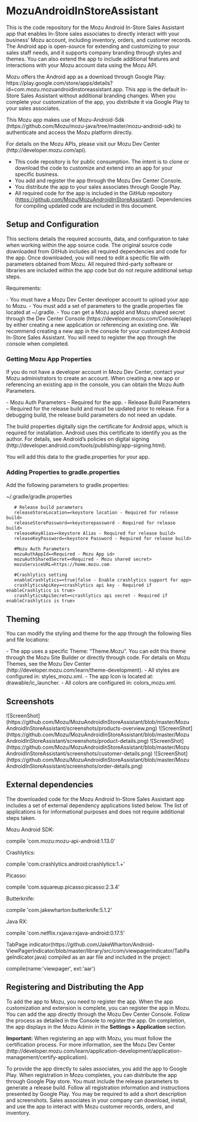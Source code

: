 <h1>MozuAndroidInStoreAssistant </h1>

<p>This is the code repository for the Mozu Android In-Store Sales Assistant app that enables In-Store sales associates to directly interact with your business’ Mozu account, including inventory, orders, and customer records. The Android app is open-source for extending and customizing to your sales staff needs, and it supports company branding through styles and themes. You can also extend the app to include additional features and interactions with your Mozu account data using the Mozu API.</p>
<p>Mozu offers the Android app as a download through Google Play:  https://play.google.com/store/apps/details?id=com.mozu.mozuandroidinstoreassistant.app. This app is the default In-Store Sales Assistant without additional branding changes. When you complete your customization of the app, you distribute it via Google Play to your sales associates. </p>
<p>This Mozu app makes use of Mozu-Android-Sdk (https://github.com/Mozu/mozu-java/tree/master/mozu-android-sdk) to authenticate and access the Mozu platform directly. </p>
<p>For details on the Mozu APIs, please visit our Mozu Dev Center (http://developer.mozu.com/api).</p>

- This code repository is for public consumption. The intent is to clone or download the code to customize and extend into an app for your specific business.
- You add and register the app through the Mozu Dev Center Console.
- You distribute the app to your sales associates through Google Play.  
- All required code for the app is included in the GitHub repository (https://github.com/Mozu/MozuAndroidInStoreAssistant). Dependencies for compiling updated code are included in this document.


<h2>Setup and Configuration</h2>

<p>This sections details the required accounts, data, and configuration to take when working within the app source code.  The original source code downloaded from GitHub includes all required dependencies and code for the app. Once downloaded, you will need to edit a specific file with parameters obtained from Mozu. All required third-party software or libraries are included within the app code but do not require additional setup steps.</p>
<p>Requirements:</p>
- You must have a Mozu Dev Center developer account to upload your app to Mozu.
- You must add a set of parameters to the gradle.properties file located at ~/.gradle.
- You can get a Mozu appId and Mozu shared secret through the Dev Center Console (https://developer.mozu.com/Console/app) by either creating a new application or referencing an existing one. We recommend creating a new app in the console for your customized Android In-Store Sales Assistant. You will need to register the app through the console when completed.

<h3>Getting Mozu App Properties</h3>
<p>If you do not have a developer account in Mozu Dev Center, contact your Mozu administrators to create an account. When creating a new app or referencing an existing app in the console, you can obtain the Mozu Auth Parameters. </p>
- Mozu Auth Parameters – Required for the app.
- Release Build Parameters – Required for the release build and must be updated prior to release. For a debugging build, the release build parameters do not need an update.
<p>The build properties digitally sign the certificate for Android apps, which is required for installation. Android uses this certificate to identify you as the author. For details, see Android’s policies on digital signing (http://developer.android.com/tools/publishing/app-signing.html).</p>
<p>You will add this data to the gradle.properties for your app. </p>

<h3>Adding Properties to gradle.properties</h3>
<p>Add the following parameters to gradle.properties:</p>
      ~/.gradle/gradle.properties
      
       # Release build parameters
       releaseStoreLocation=<keystore location - Required for release build>
       releaseStorePassword=<keystorepassword - Required for release build>
       releaseKeyAlias=<keystore Alias - Required for release build>
       releaseKeyPassword=<keystore Password - Required for release build>
      
       #Mozu Auth Parameters
       mozuAuthAppId=<Required - Mozu App id>
       mozuAuthSharedSecret=<Required - Mozu shared secret>
       mozuServiceURL=https://home.mozu.com
      
       #Crashlytics setting
       enableCrashlytics=<true|false - Enable crashlytics support for app>
       crashlyticsApiKey=<crashlytics api key - Required if enableCrashlytics is true>
       crashlyticsApiSecret=<crashlytics api secret - Required if enableCrashlytics is true>

<h2>Theming</h2>

<p>You can modify the styling and theme for the app through the following files and file locations:</p>
- The app uses a specific Theme: “Theme.Mozu”. You can edit this theme through the Mozu Site Builder or directly through code. For details on Mozu Themes, see the Mozu Dev Center (http://developer.mozu.com/learn/theme-development).
- All styles are configured in: styles_mozu.xml. 
- The app Icon is located at: drawable/ic_launcher.
- All colors are configured in: colors_mozu.xml.
 
<h2>Screenshots</h2>
![ScreenShot](https://github.com/Mozu/MozuAndroidInStoreAssistant/blob/master/MozuAndroidInStoreAssistant/screenshots/products-overview.png)
![ScreenShot](https://github.com/Mozu/MozuAndroidInStoreAssistant/blob/master/MozuAndroidInStoreAssistant/screenshots/product-details.png)
![ScreenShot](https://github.com/Mozu/MozuAndroidInStoreAssistant/blob/master/MozuAndroidInStoreAssistant/screenshots/customer-details.png)
![ScreenShot](https://github.com/Mozu/MozuAndroidInStoreAssistant/blob/master/MozuAndroidInStoreAssistant/screenshots/order-details.png)
      
<h2>External dependencies</h2>

<p>The downloaded code for the Mozu Android In-Store Sales Assistant app includes a set of external dependency applications listed below. The list of applications is for informational purposes and does not require additional steps taken.</p>
<p>Mozu Android SDK:</p>
      compile 'com.mozu:mozu-api-android:1.13.0’ 

<p>Crashlytics:</p>
      compile 'com.crashlytics.android:crashlytics:1.+’ 

<p>Picasso: </p>
      compile 'com.squareup.picasso:picasso:2.3.4’

<p>Butterknife:</p>
      compile 'com.jakewharton:butterknife:5.1.2’ 

<p>Java RX:</p>
      compile 'com.netflix.rxjava:rxjava-android:0.17.5'

<p>TabPage indicator(https://github.com/JakeWharton/Android-ViewPagerIndicator/blob/master/library/src/com/viewpagerindicator/TabPageIndicator.java) compiled as an aar file and included in the project:</p>
      compile(name:'viewpager', ext:'aar')

<h2>Registering and Distributing the App</h2>
<p>To add the app to Mozu, you need to register the app. When the app customization and extension is complete, you can register the app in Mozu. You can add the app directly through the Mozu Dev Center Console. Follow the process as detailed in the Console to register the app. On completion, the app displays in the Mozu Admin in the <b>Settings > Application</b> section.</p>
<p><b>Important:</b> When registering an app with Mozu, you must follow the certification process. For more information, see the Mozu Dev Center (http://developer.mozu.com/learn/application-development/application-management/certify-application).</p>
<p>To provide the app directly to sales associates, you add the app to Google Play. When registration in Mozu completes, you can distribute the app through Google Play store. You must include the release parameters to generate a release build. Follow all registration information and instructions presented by Google Play. You may be required to add a short description and screenshots. Sales associates in your company can download, install, and use the app to interact with Mozu customer records, orders, and inventory. </p>
